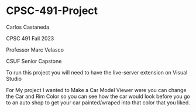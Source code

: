 # CPSC-491-Project

 Carlos Castaneda
 
 CPSC 491 Fall 2023
 
 Professor Marc Velasco 
 
 CSUF Senior Capstone

 To run this project you will need to have the live-server extension on Visual Studio 

 For My project I wanted to Make a Car Model Viewer were you can change the Car and Rim Color so you can see how the car would look before you go to an auto shop to get your car painted/wraped into that color that you liked.
